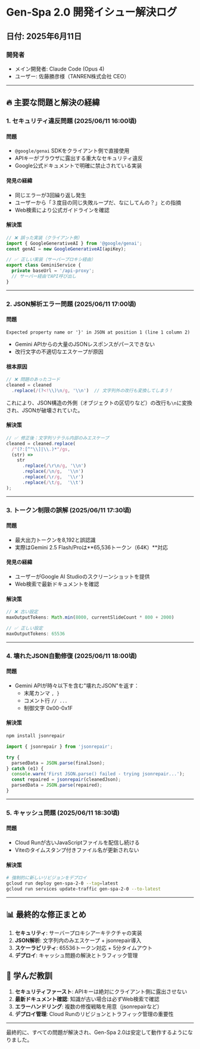 # Gen-Spa 2.0 開発イシュー解決ログ

## 日付: 2025年6月11日

### 開発者
- メイン開発者: Claude Code (Opus 4)
- ユーザー: 佐藤勝彦様（TANREN株式会社 CEO）

---

## 🔥 主要な問題と解決の経緯

### 1. **セキュリティ違反問題** (2025/06/11 16:00頃)

#### 問題
- `@google/genai` SDKをクライアント側で直接使用
- APIキーがブラウザに露出する重大なセキュリティ違反
- Google公式ドキュメントで明確に禁止されている実装

#### 発見の経緯
- 同じエラーが3回繰り返し発生
- ユーザーから「３度目の同じ失敗ループだ、なにしてんの？」との指摘
- Web検索により公式ガイドラインを確認

#### 解決策
```typescript
// ❌ 誤った実装（クライアント側）
import { GoogleGenerativeAI } from '@google/genai';
const genAI = new GoogleGenerativeAI(apiKey);

// ✅ 正しい実装（サーバープロキシ経由）
export class GeminiService {
  private baseUrl = '/api-proxy';
  // サーバー経由でAPI呼び出し
}
```

---

### 2. **JSON解析エラー問題** (2025/06/11 17:00頃)

#### 問題
```
Expected property name or '}' in JSON at position 1 (line 1 column 2)
```
- Gemini APIからの大量のJSONレスポンスがパースできない
- 改行文字の不適切なエスケープが原因

#### 根本原因
```typescript
// ❌ 問題のあったコード
cleaned = cleaned
  .replace(/(?<!\\)\n/g, '\\n')  // 文字列外の改行も変換してしまう！
```
これにより、JSON構造の外側（オブジェクトの区切りなど）の改行も`\n`に変換され、JSONが破壊されていた。

#### 解決策
```typescript
// ✅ 修正後：文字列リテラル内部のみエスケープ
cleaned = cleaned.replace(
  /"(?:[^"\\]|\\.)*"/gs,
  (str) =>
    str
      .replace(/\r\n/g, '\\n')
      .replace(/\n/g,  '\\n')
      .replace(/\r/g,  '\\r')
      .replace(/\t/g,  '\\t')
);
```

---

### 3. **トークン制限の誤解** (2025/06/11 17:30頃)

#### 問題
- 最大出力トークンを8,192と誤認識
- 実際はGemini 2.5 Flash/Proは**65,536トークン（64K）**対応

#### 発見の経緯
- ユーザーがGoogle AI Studioのスクリーンショットを提供
- Web検索で最新ドキュメントを確認

#### 解決策
```typescript
// ❌ 古い設定
maxOutputTokens: Math.min(8000, currentSlideCount * 800 + 2000)

// ✅ 正しい設定
maxOutputTokens: 65536
```

---

### 4. **壊れたJSON自動修復** (2025/06/11 18:00頃)

#### 問題
- Gemini APIが時々以下を含む"壊れたJSON"を返す：
  - 末尾カンマ `, }`
  - コメント行 `// ...`
  - 制御文字 0x00-0x1F

#### 解決策
```bash
npm install jsonrepair
```

```typescript
import { jsonrepair } from 'jsonrepair';

try {
  parsedData = JSON.parse(finalJson);
} catch (e1) {
  console.warn('First JSON.parse() failed - trying jsonrepair...');
  const repaired = jsonrepair(cleanedJson);
  parsedData = JSON.parse(repaired);
}
```

---

### 5. **キャッシュ問題** (2025/06/11 18:30頃)

#### 問題
- Cloud Runが古いJavaScriptファイルを配信し続ける
- Viteのタイムスタンプ付きファイル名が更新されない

#### 解決策
```bash
# 強制的に新しいリビジョンをデプロイ
gcloud run deploy gen-spa-2-0 --tag=latest
gcloud run services update-traffic gen-spa-2-0 --to-latest
```

---

## 📊 最終的な修正まとめ

1. **セキュリティ**: サーバープロキシアーキテクチャの実装
2. **JSON解析**: 文字列内のみエスケープ + jsonrepair導入
3. **スケーラビリティ**: 65536トークン対応 + 5分タイムアウト
4. **デプロイ**: キャッシュ問題の解決とトラフィック管理

## 🎯 学んだ教訓

1. **セキュリティファースト**: APIキーは絶対にクライアント側に露出させない
2. **最新ドキュメント確認**: 知識が古い場合は必ずWeb検索で確認
3. **エラーハンドリング**: 複数の修復戦略を用意（jsonrepairなど）
4. **デプロイ管理**: Cloud Runのリビジョンとトラフィック管理の重要性

---

最終的に、すべての問題が解決され、Gen-Spa 2.0は安定して動作するようになりました。